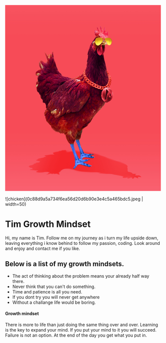 
<img src="0c88d9a5a734f6ea56d20d6b90e3e4c5a465bdc5.jpeg" width="600" height="600"/>

![chicken](0c88d9a5a734f6ea56d20d6b90e3e4c5a465bdc5.jpeg | width=50)


# **Tim Growth Mindset**

Hi, my name is Tim. Follow me on my journey as i turn my life upside down, leaving everything i know behind to follow my passion, coding. Look around and enjoy and contact me if you like.

## Below is a list of my growth mindsets.


 - The act of thinking about the problem means your already half way there. 
 - Never think that you can't do something. 
 - Time and patience is all you need.
 - If you dont try you will never get anywhere
 - Without a challange life would be boring. 



#### __Growth mindset__ 

There is more to life than just doing the same thing over and over. Learning is the key to expand your mind. If you put your mind to it you will succeed. Failure is not an option. At the end of the day you get what you put in. 





